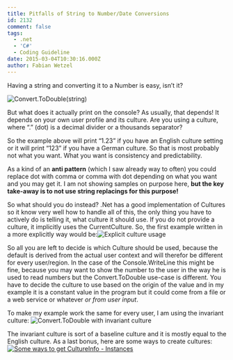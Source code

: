 ```yaml
---
title: Pitfalls of String to Number/Date Conversions
id: 2132
comment: false
tags:
  - .net
  - 'C#'
  - Coding Guideline
date: 2015-03-04T10:30:16.000Z
author: Fabian Wetzel
---
```


Having a string and converting it to a Number is easy, isn’t it?

![Convert.ToDouble(string)](https://az275061.vo.msecnd.net/blogmedia/2015/03/convert_todouble_simple.png "Convert.ToDouble(string)")

But what does it actually print on the console? As usually, that depends! It depends on your own user profile and its culture. Are you using a culture, where “.” (dot) is a decimal divider or a thousands separator?

So the example above will print “1.23” if you have an English culture setting or it will print “123” if you have a German culture. So that is most probably not what you want. What you want is consistency and predictability.

As a kind of an **anti pattern** (which I saw already way to often) you could replace dot with comma or comma with dot depending on what you want and you may get it. I am not showing samples on purpose here, **but the key take-away is to not use string replacings for this purpose!**

So what should you do instead? .Net has a good implementation of Cultures so it know very well how to handle all of this, the only thing you have to actively do is telling it, what culture it should use. If you do not provide a culture, it implicitly uses the CurrentCulture. So, the first example written in a more explicitly way would be:![Explicit culture usage](https://az275061.vo.msecnd.net/blogmedia/2015/03/convert_todouble_explicit.png "Explicit culture usage")

So all you are left to decide is which Culture should be used, because the default is derived from the actual user context and will therefor be different for every user/region. In the case of the Console.WriteLine this might be fine, because you may want to show the number to the user in the way he is used to read numbers but the Convert.ToDouble use-case is different. You have to decide the culture to use based on the origin of the value and in my example it is a constant value in the program but it could come from a file or a web service or whatever _or from user input_.

To make my example work the same for every user, I am using the invariant culture:
![Convert.ToDouble with invariant culture](https://az275061.vo.msecnd.net/blogmedia/2015/03/convert_todouble_invariant_culture.png "Convert.ToDouble with invariant culture")

The invariant culture is sort of a baseline culture and it is mostly equal to the English culture. As a last bonus, here are some ways to create cultures:[![Some ways to get CultureInfo - Instances](https://az275061.vo.msecnd.net/blogmedia/2015/03/some_cultures_thumb.png "Some ways to get CultureInfo - Instances")](https://az275061.vo.msecnd.net/blogmedia/2015/03/some_cultures.png)

